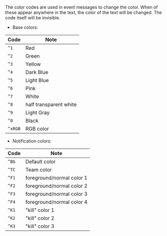 The color codes are used in event messages to change the color. When of these appear anywhere in the text, the color of the text will be changed. The code itself will be invisible.

* Base colors:

| Code | Note |
| ------ | ------ |
| `^1` | Red |
| `^2` | Green |
| `^3` | Yellow |
| `^4` | Dark Blue |
| `^5` | Light Blue |
| `^6` | Pink |
| `^7` | White |
| `^8` | half transparent white|
| `^9` | Light Gray |
| `^0` | Black |
| `^xRGB` | RGB color |

* Notification colors:

| Code | Note |
| ------ | ------ |
| `^BG` | Default color |
| `^TC` | Team color |
| `^F1` | foreground/normal color 1 |
| `^F2` | foreground/normal color 2 |
| `^F3` | foreground/normal color 3 |
| `^F4` | foreground/normal color 4 |
| `^K1` | "kill" color 1 |
| `^K2` | "kill" color 2 |
| `^K3` | "kill" color 3 |
